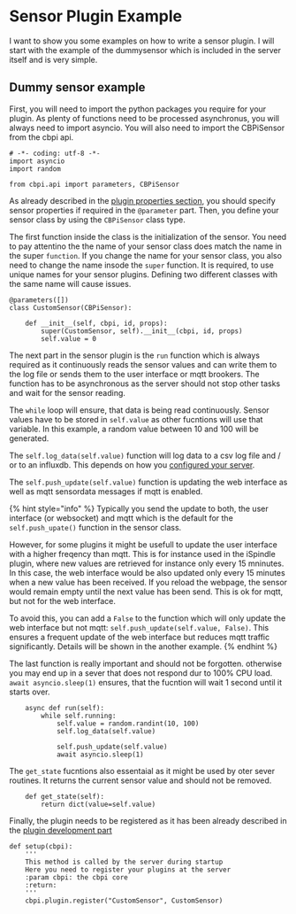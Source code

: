 # Sensor Plugin Example

I want to show you some examples on how to write a sensor plugin. I will start with the example of the dummysensor which is included in the server itself and is very simple.

## Dummy sensor example

First, you will need to import the python packages you require for your plugin. As plenty of functions need to be processed asynchronus, you will always need to import asyncio. You will also need to import the CBPiSensor from the cbpi api.

```
# -*- coding: utf-8 -*-
import asyncio
import random

from cbpi.api import parameters, CBPiSensor
```

As already described in the [plugin properties section](plugin\_development.md#plugin-properties), you should specify sensor properties if required in the `@parameter` part. Then, you define your sensor class by using the `CBPiSensor` class type.

The first function inside the class is the initialization of the sensor. You need to pay attentino the the name of your sensor class does match the name in the super `function`. If you change the name for your sensor class, you also need to change the name insode the `super` function. It is required, to use unique names for your sensor plugins. Defining two different classes with the same name will cause issues.

```
@parameters([])
class CustomSensor(CBPiSensor):

    def __init__(self, cbpi, id, props):
        super(CustomSensor, self).__init__(cbpi, id, props)
        self.value = 0
```

The next part in the sensor plugin is the `run` function which is always required as it continuously reads the sensor values and can write them to the log file or sends them to the user interface or mqtt brookers. The function has to be asynchronous as the server should not stop other tasks and wait for the sensor reading.

The `while` loop will ensure, that data is being read continuously. Sensor values have to be stored in `self.value` as other fucntions will use that variable. In this example, a random value between 10 and 100 will be generated.

The `self.log_data(self.value)` function will log data to a csv log file and / or to an influxdb. This depends on how you [configured your server](../craftbeerpi-4-server/datalogging.md).

The `self.push_update(self.value)` function is updating the web interface as well as mqtt sensordata messages if mqtt is enabled. 

{% hint style="info" %} 
Typically you send the update to both, the user interface (or websocket) and mqtt which is the default for the `self.push_upate()` function in the sensor class.

However, for some plugins it might be usefull to update the user interface with a higher freqency than mqtt. This is for instance used in the iSpindle plugin, where new values are retrieved for instance only every 15 mninutes. In this case, the web interface would be also updated only every 15 minutes when a new value has been received. If you reload the webpage, the sensor would remain empty until the next value has been send. This is ok for mqtt, but not for the web interface.

To avoid this, you can add a `False` to the function which will only update the web interface but not mqtt: `self.push_update(self.value, False)`. This ensures a frequent update of the web interface but reduces mqtt traffic significantly. Details will be shown in the another example. 
{% endhint %}

The last function is really important and should not be forgotten. otherwise you may end up in a sever that does not respond dur to 100% CPU load. `await asyncio.sleep(1)` ensures, that the fucntion will wait 1 second until it starts over.

```
    async def run(self):
        while self.running:
            self.value = random.randint(10, 100)
            self.log_data(self.value)

            self.push_update(self.value)
            await asyncio.sleep(1)
```

The `get_state` fucntions also essentaial as it might be used by oter sever routines. It returns the current sensor value and should not be removed.

```
    def get_state(self):
        return dict(value=self.value)
```

Finally, the plugin needs to be registered as it has been already described in the [plugin development part](plugin\_development.md#plugin-registration)

```
def setup(cbpi):
    '''
    This method is called by the server during startup
    Here you need to register your plugins at the server
    :param cbpi: the cbpi core
    :return:
    '''
    cbpi.plugin.register("CustomSensor", CustomSensor)
```
